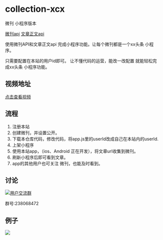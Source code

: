 # collection-xcx
微刊 小程序版本

[微刊api](https://github.com/zhangshanhai/readthis-api/blob/master/doc/collections.md#%E8%8E%B7%E5%8F%96%E5%BE%AE%E5%88%8A%E5%86%85%E7%9A%84%E6%96%87%E7%AB%A0%E5%88%97%E8%A1%A8)
[文章正文api](https://github.com/zhangshanhai/readthis-api/blob/master/doc/articles.md#%E8%8E%B7%E5%8F%96%E6%96%87%E7%AB%A0)


使用微刊API和文章正文api  完成小程序功能。让每个微刊都是一个xx头条 小程序。

只需要配置在本站的用户id即可。
让不懂代码的运营，能改一改配置 就能轻松完成xx头条 小程序功能。

## 视频地址

[点击查看视频](http://weibo.com/tv/v/F3hlIs38O)

## 流程

1. 注册本站
2. 创建微刊，并设置公开。
3. 下载本仓库代码，修改代码，将app.js里的userId改成自己在本站内的userId.
4. 上架小程序
5. 使用本站app，（ios、Android 正在开发），将文章url收集到微刊。
6. 刷新小程序后即可看到文章。
7. app的其他用户也可关注 微刊，也能及时看到。

## 讨论

[![](http://pub.idqqimg.com/wpa/images/group.png "用户交流群")](http://shang.qq.com/wpa/qunwpa?idkey=bc60b852e963704404153f225800257ab64dc5727cab6e777166f7d76046ba7a)

群号:238068472


## 例子

![](https://github.com/zhangshanhai/collection-xcx/raw/master/gh_7f4a7039e66b_344.jpg)
